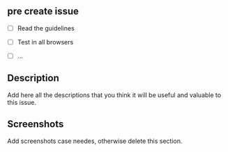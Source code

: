 ## pre create issue

- [ ] Read the guidelines
- [ ] Test in all browsers
- [ ] ...


## Description

Add here all the descriptions that you think it will be useful and valuable to this issue.

## Screenshots

Add screenshots case needes, otherwise delete this section.